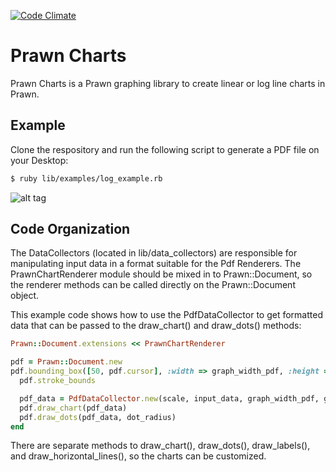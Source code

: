 [![Code Climate](https://codeclimate.com/github/MrPowers/prawn_charts.png)](https://codeclimate.com/github/MrPowers/prawn_charts)

# Prawn Charts

Prawn Charts is a Prawn graphing library to create linear or log line
charts in Prawn.  

## Example

Clone the respository and run the following script to generate a PDF
file on your Desktop:
```bash
$ ruby lib/examples/log_example.rb
```
![alt tag](https://raw.github.com/MrPowers/prawn_charts/tree/master/images/prawn_charts_log_example.png)

## Code Organization

The DataCollectors (located in lib/data_collectors) are responsible for
manipulating input data in a format suitable for the Pdf Renderers.  The
PrawnChartRenderer module should be mixed in to Prawn::Document, so the
renderer methods can be called directly on the Prawn::Document object.  

This example code shows how to use the PdfDataCollector to get formatted
data that can be passed to the draw_chart() and draw_dots() methods:

```ruby
Prawn::Document.extensions << PrawnChartRenderer

pdf = Prawn::Document.new
pdf.bounding_box([50, pdf.cursor], :width => graph_width_pdf, :height => graph_height_pdf) do
  pdf.stroke_bounds

  pdf_data = PdfDataCollector.new(scale, input_data, graph_width_pdf, graph_height_pdf, y_labels).collect
  pdf.draw_chart(pdf_data)
  pdf.draw_dots(pdf_data, dot_radius)
end
```

There are separate methods to draw_chart(), draw_dots(), draw_labels(),
and draw_horizontal_lines(), so the charts can be customized.
